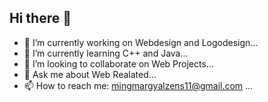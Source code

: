 ## Hi there 👋
- 🔭 I’m currently working on Webdesign and Logodesign...
- 🌱 I’m currently learning C++ and Java...
- 👯 I’m looking to collaborate on Web Projects...
- 💬 Ask me about Web Realated...
- 📫 How to reach me: mingmargyalzens11@gmail.com ...
